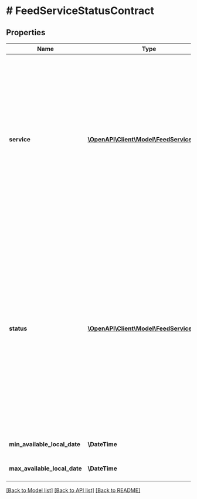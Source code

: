 # # FeedServiceStatusContract

## Properties

Name | Type | Description | Notes
------------ | ------------- | ------------- | -------------
**service** | [**\OpenAPI\Client\Model\FeedServiceEnum**](FeedServiceEnum.md) | Airport feed service defininitions&lt;p&gt;Possible values:&lt;/p&gt; &lt;ul&gt; &lt;li&gt;&lt;b&gt;0 - FlightSchedules&lt;/b&gt;: Flight schedules data feed for this airport (static schedules data without actual updates)&lt;/li&gt; &lt;li&gt;&lt;b&gt;1 - FlightLiveUpdates&lt;/b&gt;: Actual flight status and time updates for this airport&lt;/li&gt; &lt;li&gt;&lt;b&gt;2 - AdsbUpdates&lt;/b&gt;: Flight updates derived from ADS-B data for this airport: runway, actual/estimated time on the runway, call-sign, ModeS 24-bit ICAO code, aircraft registration&lt;/li&gt; &lt;/ul&gt; |
**status** | [**\OpenAPI\Client\Model\FeedServiceStatus**](FeedServiceStatus.md) | Status of the service&lt;p&gt;Possible values:&lt;/p&gt; &lt;ul&gt; &lt;li&gt;&lt;b&gt;0 - Down&lt;/b&gt;: Service is provided, but is currently down&lt;/li&gt; &lt;li&gt;&lt;b&gt;1 - Degraded&lt;/b&gt;: Service is up and running, but performance is degraded: delays and disruptions are likely&lt;/li&gt; &lt;li&gt;&lt;b&gt;2 - OKPartial&lt;/b&gt;: Service is up and running normally, but updates vailable for not all or only few flights&lt;/li&gt; &lt;li&gt;&lt;b&gt;3 - OK&lt;/b&gt;: Service is up and running normally&lt;/li&gt; &lt;li&gt;&lt;b&gt;-2 - Unknown&lt;/b&gt;: Status of service is unknown&lt;/li&gt; &lt;li&gt;&lt;b&gt;-1 - Unavailable&lt;/b&gt;: Service is not provided&lt;/li&gt; &lt;/ul&gt; |
**min_available_local_date** | **\DateTime** | Date of the oldest flight stored (based on scheduled local times) | [optional]
**max_available_local_date** | **\DateTime** | Date of the most recent flight stored (based on scheduled local times) | [optional]

[[Back to Model list]](../../README.md#models) [[Back to API list]](../../README.md#endpoints) [[Back to README]](../../README.md)
